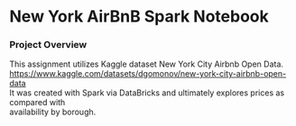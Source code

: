 # New York AirBnB Spark Notebook <br>

### Project Overview <br>
This assignment utilizes Kaggle dataset New York City Airbnb Open Data.<br>
https://www.kaggle.com/datasets/dgomonov/new-york-city-airbnb-open-data<br>
It was created with Spark via DataBricks and ultimately explores prices as compared with <br>
availability by borough. 

